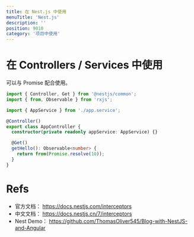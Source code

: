 ```yaml
---
title: 在 Nest.js 中使用
menuTitle: 'Nest.js'
description: ''
position: 9010
category: '项目中使用'
---
```


# 在 Controllers / Services 中使用

可以与 Promise 配合使用。

```ts [app.controller.ts]
import { Controller, Get } from '@nestjs/common';
import { from, Observable } from 'rxjs';

import { AppService } from './app.service';

@Controller()
export class AppController {
  constructor(private readonly appService: AppService) {}

  @Get()
  getHello(): Observable<number> {
    return from(Promise.resolve(10));
  }
}
```

# Refs

- 官方文档： https://docs.nestjs.com/interceptors
- 中文文档： https://docs.nestjs.cn/7/interceptors
- Nest Demo： https://github.com/ThomasOliver545/Blog-with-NestJS-and-Angular
